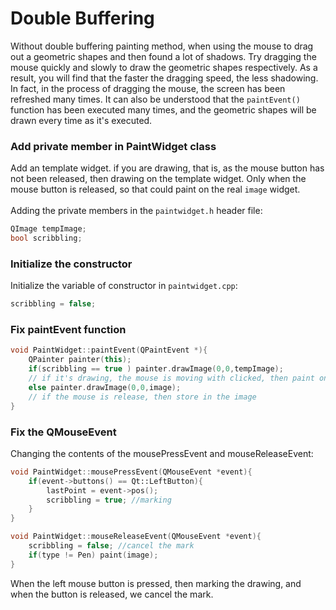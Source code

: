 # Double Buffering
Without double buffering painting method, when using the mouse to drag out a geometric shapes and then found a lot of shadows. Try dragging the mouse quickly and slowly to draw the geometric shapes respectively. As a result, you will find that the faster the dragging speed, the less shadowing. In fact, in the process of dragging the mouse, the screen has been refreshed many times. It can also be understood that the `paintEvent()` function has been executed many times, and the geometric shapes will be drawn every time as it's executed.

### Add private member in PaintWidget class
Add an template widget. if you are drawing, that is, as the mouse button has not been released, then drawing on the template widget. Only when the mouse button is released, so that could paint on the real `image` widget.<br>
<br>
Adding the private members in the `paintwidget.h` header file:
```cpp
QImage tempImage;
bool scribbling;
```

### Initialize the constructor
Initialize the variable of constructor in `paintwidget.cpp`:
```cpp
scribbling = false;
```

### Fix paintEvent function
```cpp
void PaintWidget::paintEvent(QPaintEvent *){
    QPainter painter(this);
    if(scribbling == true ) painter.drawImage(0,0,tempImage);
    // if it's drawing, the mouse is moving with clicked, then paint on tempImage
    else painter.drawImage(0,0,image);
    // if the mouse is release, then store in the image
}
```

### Fix the QMouseEvent
Changing the contents of the mousePressEvent and mouseReleaseEvent:
```cpp
void PaintWidget::mousePressEvent(QMouseEvent *event){
    if(event->buttons() == Qt::LeftButton){
        lastPoint = event->pos();
        scribbling = true; //marking
    }
}

void PaintWidget::mouseReleaseEvent(QMouseEvent *event){
    scribbling = false; //cancel the mark
    if(type != Pen) paint(image);
}
```
When the left mouse button is pressed, then marking the drawing, and when the button is released, we cancel the mark.
